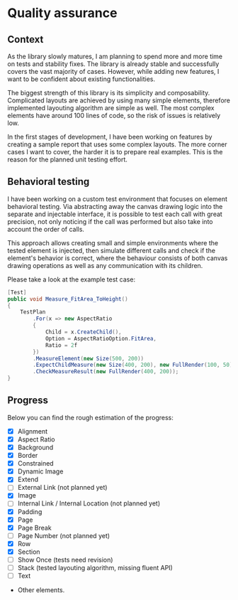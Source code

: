 # Quality assurance

## Context

As the library slowly matures, I am planning to spend more and more time on tests and stability fixes. The library is already stable and successfully covers the vast majority of cases. However, while adding new features, I want to be confident about existing functionalities.

The biggest strength of this library is its simplicity and composability. Complicated layouts are achieved by using many simple elements, therefore implemented layouting algorithm are simple as well. The most complex elements have around 100 lines of code, so the risk of issues is relatively low.

In the first stages of development, I have been working on features by creating a sample report that uses some complex layouts. The more corner cases I want to cover, the harder it is to prepare real examples. This is the reason for the planned unit testing effort.

## Behavioral testing

I have been working on a custom test environment that focuses on element behavioral testing. Via abstracting away the canvas drawing logic into the separate and injectable interface, it is possible to test each call with great precision, not only noticing if the call was performed but also take into account the order of calls.

This approach allows creating small and simple environments where the tested element is injected, then simulate different calls and check if the element's behavior is correct, where the behaviour consists of both canvas drawing operations as well as any communication with its children.

Please take a look at the example test case:

```csharp
[Test]
public void Measure_FitArea_ToHeight()
{
    TestPlan
        .For(x => new AspectRatio
        {
            Child = x.CreateChild(),
            Option = AspectRatioOption.FitArea,
            Ratio = 2f
        })
        .MeasureElement(new Size(500, 200))
        .ExpectChildMeasure(new Size(400, 200), new FullRender(100, 50))
        .CheckMeasureResult(new FullRender(400, 200));
}
```

## Progress

Below you can find the rough estimation of the progress:

- [X] Alignment
- [X] Aspect Ratio
- [X] Background
- [X] Border
- [X] Constrained
- [X] Dynamic Image
- [X] Extend
- [ ] External Link (not planned yet)
- [X] Image
- [ ] Internal Link / Internal Location (not planned yet)
- [X] Padding
- [X] Page
- [X] Page Break
- [ ] Page Number (not planned yet)
- [X] Row
- [X] Section
- [ ] Show Once (tests need revision)
- [ ] Stack (tested layouting algorithm, missing fluent API)
- [ ] Text
- Other elements.
